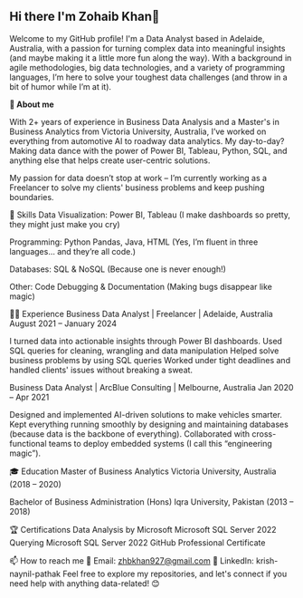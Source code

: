
## Hi there I'm Zohaib Khan👋


Welcome to my GitHub profile! I'm a Data Analyst based in Adelaide, Australia, with a passion for turning complex data into meaningful insights (and maybe making it a little more fun along the way). With a background in agile methodologies, big data technologies, and a variety of programming languages, I’m here to solve your toughest data challenges (and throw in a bit of humor while I’m at it).

**🚀 About me**

With 2+ years of experience in Business Data Analysis and a Master's in Business Analytics from Victoria University, Australia, I’ve worked on everything from automotive AI to roadway data analytics. My day-to-day? Making data dance with the power of Power BI, Tableau, Python, SQL, and anything else that helps create user-centric solutions.

My passion for data doesn’t stop at work – I’m currently working as a Freelancer to solve my clients' business problems and keep pushing boundaries.

🎯 Skills
Data Visualization: Power BI, Tableau (I make dashboards so pretty, they might just make you cry)

Programming: Python Pandas, Java, HTML (Yes, I’m fluent in three languages... and they’re all code.)

Databases: SQL & NoSQL (Because one is never enough!)

Other: Code Debugging & Documentation (Making bugs disappear like magic)


👨‍💻 Experience
Business Data Analyst | Freelancer | Adelaide, Australia
August 2021 – January 2024

I turned data into actionable insights through Power BI dashboards.
Used SQL queries for cleaning, wrangling and data manipulation
Helped solve business problems by using SQL queries
Worked under tight deadlines and handled clients' issues without breaking a sweat.

Business Data Analyst | ArcBlue Consulting | Melbourne, Australia
Jan 2020 – Apr 2021

Designed and implemented AI-driven solutions to make vehicles smarter.
Kept everything running smoothly by designing and maintaining databases (because data is the backbone of everything).
Collaborated with cross-functional teams to deploy embedded systems (I call this “engineering magic”).

🎓 Education
Master of Business Analytics
Victoria University, Australia (2018 – 2020)

Bachelor of Business Administration (Hons)
Iqra University, Pakistan (2013 – 2018)

🏆 Certifications
Data Analysis by Microsoft
Microsoft SQL Server 2022
Querying Microsoft SQL Server 2022
GitHub Professional Certificate


📫 How to reach me
📧 Email: zhbkhan927@gmail.com
🔗 LinkedIn: krish-naynil-pathak
Feel free to explore my repositories, and let's connect if you need help with anything data-related! 😊

<!--
**ZOHAIB927/ZOHAIB927** is a ✨ _special_ ✨ repository because its `README.md` (this file) appears on your GitHub profile.

Here are some ideas to get you started:

- 🔭 I’m currently working on ...
- 🌱 I’m currently learning ...
- 👯 I’m looking to collaborate on ...
- 🤔 I’m looking for help with ...
- 💬 Ask me about ...
- 📫 How to reach me: ...
- 😄 Pronouns: ...
- ⚡ Fun fact: ...
-->
